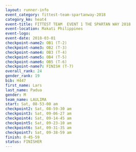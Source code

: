 ```yaml
---
layout: runner-info 
event_category: fittest-team-spartanway-2018 
category_km: heat4 
event-title: FITTEST TEAM  EVENT 1 THE SPARTAN WAY 2018 
event-location: Makati Philippines 
event-logo: 
event-date: 2018-03-01 
checkpoint-name2: OB1 (T-2) 
checkpoint-name3: OB2 (T-3) 
checkpoint-name4: OB3 (T-4) 
checkpoint-name5: OB4 (T-5) 
checkpoint-name6: OB5 (T-6) 
checkpoint-name7: FINISH (T-7) 
overall_rank: 24
gender_rank: 19
bib: H447
first_name: Lars
last_name: Padua
gender: M
team_name: LAULIMA
start: Sat, 08-53-00 am
checkpoint2: Sat, 08-59-30 am
checkpoint3: Sat, 09-06-27 am
checkpoint4: Sat, 09-14-45 am
checkpoint5: Sat, 09-23-10 am
checkpoint6: Sat, 09-31-35 am
checkpoint7: Sat, 09-38-59 am
finish: 0-45-59
status: FINISHER
---
```

